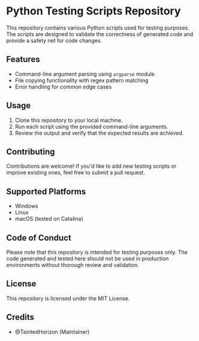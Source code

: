 # Python Testing Scripts Repository

This repository contains various Python scripts used for testing purposes. The scripts are designed to validate the correctness of generated code and provide a safety net for code changes.

## Features

* Command-line argument parsing using `argparse` module
* File copying functionality with regex pattern matching
* Error handling for common edge cases

## Usage

1. Clone this repository to your local machine.
2. Run each script using the provided command-line arguments.
3. Review the output and verify that the expected results are achieved.

## Contributing

Contributions are welcome! If you'd like to add new testing scripts or improve existing ones, feel free to submit a pull request.

## Supported Platforms

* Windows
* Linux
* macOS (tested on Catalina)

## Code of Conduct

Please note that this repository is intended for testing purposes only. The code generated and tested here should not be used in production environments without thorough review and validation.

## License

This repository is licensed under the MIT License.

## Credits

* @TaintedHorizon (Maintainer)
